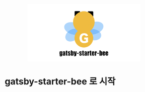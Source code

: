 <div align="center">

  <img src="./assets/gatsby-starter-bee.png" width="360px" />

</div>

# gatsby-starter-bee 로 시작